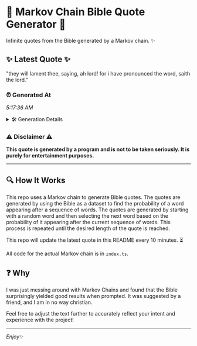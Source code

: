 # 📖 Markov Chain Bible Quote Generator 📖

Infinite quotes from the Bible generated by a Markov chain. ✨

## ✨ Latest Quote ✨
"they will lament thee, saying, ah lord! for i have pronounced the word, saith the lord."

### ⏰ Generated At
*5:17:36 AM*

<details>
    <summary>🛠️ Generation Details</summary>
    <p>
        <strong>🌱 Seed:</strong> they<br>
        <strong>🔄 Iterations:</strong> 15<br>
        <strong>📜 Context History:</strong><br>[ they ]: will<br>[ they, will ]: lament<br>[ they, will, lament ]: thee,<br>[ they, will, lament, thee, ]: saying,<br>[ they, will, lament, thee,, saying, ]: ah<br>[ they, will, lament, thee,, saying,, ah ]: lord!<br>[ will, lament, thee,, saying,, ah, lord! ]: for<br>[ lament, thee,, saying,, ah, lord!, for ]: i<br>[ thee,, saying,, ah, lord!, for, i ]: have<br>[ saying,, ah, lord!, for, i, have ]: pronounced<br>[ ah, lord!, for, i, have, pronounced ]: the<br>[ lord!, for, i, have, pronounced, the ]: word,<br>[ for, i, have, pronounced, the, word, ]: saith<br>[ i, have, pronounced, the, word,, saith ]: the<br>[ have, pronounced, the, word,, saith, the ]: lord.<br>
    </p>
</details>

### ⚠️ Disclaimer ⚠️
**This quote is generated by a program and is not to be taken seriously. It is purely for entertainment purposes.**

---

## 🔍 How It Works

This repo uses a Markov chain to generate Bible quotes. The quotes are generated by using the Bible as a dataset to find the probability of a word appearing after a sequence of words. The quotes are generated by starting with a random word and then selecting the next word based on the probability of it appearing after the current sequence of words. This process is repeated until the desired length of the quote is reached.

This repo will update the latest quote in this README every 10 minutes. ⏳

All code for the actual Markov chain is in `index.ts`.

## ❓ Why

I was just messing around with Markov Chains and found that the Bible surprisingly yielded good results when prompted. 
It was suggested by a friend, and I am in no way christian.

Feel free to adjust the text further to accurately reflect your intent and experience with the project!

---

*Enjoy*✨
